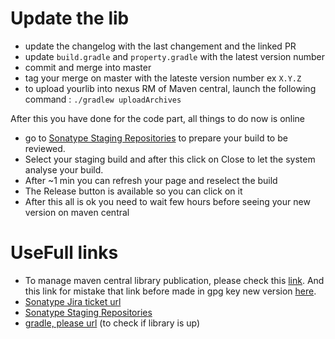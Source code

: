 
# Update the lib

* update the changelog with the last changement and the linked PR
* update `build.gradle` and `property.gradle` with the latest version number
* commit and merge into master
* tag your merge on master with the lateste version number ex `X.Y.Z`
* to upload yourlib into nexus RM of Maven central, launch the following command : `./gradlew uploadArchives`

After this you have done for the code part, all things to do now is online

* go to [Sonatype Staging Repositories](https://oss.sonatype.org/#stagingRepositories) to prepare your build to be reviewed.
* Select your staging build and after this click on Close to let the system analyse your build. 
* After ~1 min you can refresh your page and reselect the build
* The Release button is available so you can click on it
* After this all is ok you need to wait few hours before seeing your new version on maven central


# UseFull links

* To manage maven central library publication, please check this [link](https://android.jlelse.eu/the-complete-guide-to-creating-an-android-library-46628b7fc879). And this link for mistake that link before made in gpg key new version [here](https://medium.com/@zubairehman.work/a-complete-guide-to-create-and-publish-an-android-library-to-maven-central-6eef186a42f5).
* [Sonatype Jira ticket url](https://issues.sonatype.org/browse/OSSRH-48829)
* [Sonatype Staging Repositories](https://oss.sonatype.org/#stagingRepositories)
* [gradle, please url](http://gradleplease.appspot.com/) (to check if library is up)